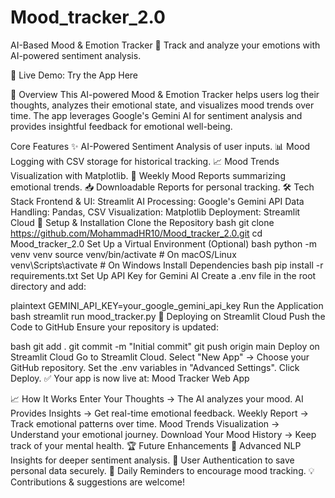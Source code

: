 # Mood_tracker_2.0
AI-Based Mood & Emotion Tracker
🚀 Track and analyze your emotions with AI-powered sentiment analysis.

🔗 Live Demo: Try the App Here

📖 Overview
This AI-powered Mood & Emotion Tracker helps users log their thoughts, analyzes their emotional state, and visualizes mood trends over time. The app leverages Google's Gemini AI for sentiment analysis and provides insightful feedback for emotional well-being.

Core Features
✨ AI-Powered Sentiment Analysis of user inputs.
📊 Mood Logging with CSV storage for historical tracking.
📈 Mood Trends Visualization with Matplotlib.
📆 Weekly Mood Reports summarizing emotional trends.
📥 Downloadable Reports for personal tracking.
🛠 Tech Stack
Frontend & UI: Streamlit
AI Processing: Google's Gemini API
Data Handling: Pandas, CSV
Visualization: Matplotlib
Deployment: Streamlit Cloud
🔧 Setup & Installation
Clone the Repository
bash
git clone https://github.com/MohammadHR10/Mood_tracker_2.0.git
cd Mood_tracker_2.0
Set Up a Virtual Environment (Optional)
bash
python -m venv venv
source venv/bin/activate  # On macOS/Linux
venv\Scripts\activate  # On Windows
Install Dependencies
bash
pip install -r requirements.txt
Set Up API Key for Gemini AI
Create a .env file in the root directory and add:

plaintext
GEMINI_API_KEY=your_google_gemini_api_key
Run the Application
bash
streamlit run mood_tracker.py
🚀 Deploying on Streamlit Cloud
Push the Code to GitHub
Ensure your repository is updated:

bash
git add .
git commit -m "Initial commit"
git push origin main
Deploy on Streamlit Cloud
Go to Streamlit Cloud.
Select "New App" → Choose your GitHub repository.
Set the .env variables in "Advanced Settings".
Click Deploy.
✅ Your app is now live at: Mood Tracker Web App

📈 How It Works
Enter Your Thoughts → The AI analyzes your mood.
AI Provides Insights → Get real-time emotional feedback.
Weekly Report → Track emotional patterns over time.
Mood Trends Visualization → Understand your emotional journey.
Download Your Mood History → Keep track of your mental health.
🏆 Future Enhancements
🧠 Advanced NLP Insights for deeper sentiment analysis.
🔄 User Authentication to save personal data securely.
📅 Daily Reminders to encourage mood tracking.
💡 Contributions & suggestions are welcome!

